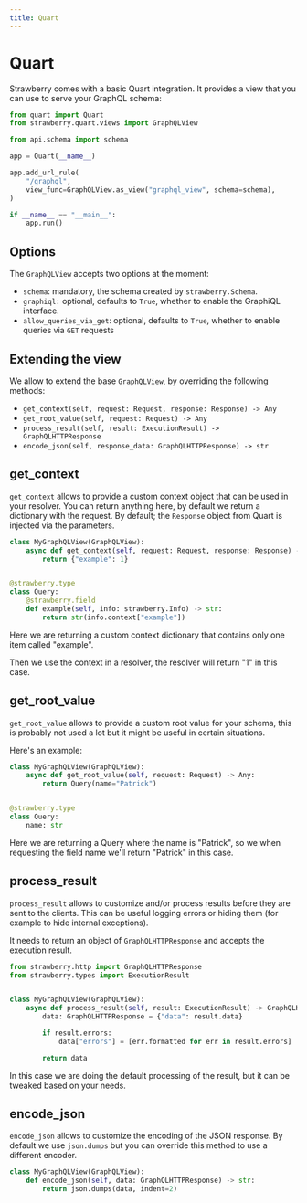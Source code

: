 ```yaml
---
title: Quart
---
```


# Quart

Strawberry comes with a basic Quart integration. It provides a view that you can
use to serve your GraphQL schema:

```python
from quart import Quart
from strawberry.quart.views import GraphQLView

from api.schema import schema

app = Quart(__name__)

app.add_url_rule(
    "/graphql",
    view_func=GraphQLView.as_view("graphql_view", schema=schema),
)

if __name__ == "__main__":
    app.run()
```

## Options

The `GraphQLView` accepts two options at the moment:

- `schema`: mandatory, the schema created by `strawberry.Schema`.
- `graphiql:` optional, defaults to `True`, whether to enable the GraphiQL
  interface.
- `allow_queries_via_get`: optional, defaults to `True`, whether to enable
  queries via `GET` requests

## Extending the view

We allow to extend the base `GraphQLView`, by overriding the following methods:

- `get_context(self, request: Request, response: Response) -> Any`
- `get_root_value(self, request: Request) -> Any`
- `process_result(self, result: ExecutionResult) -> GraphQLHTTPResponse`
- `encode_json(self, response_data: GraphQLHTTPResponse) -> str`

## get_context

`get_context` allows to provide a custom context object that can be used in your
resolver. You can return anything here, by default we return a dictionary with
the request. By default; the `Response` object from Quart is injected via the
parameters.

```python
class MyGraphQLView(GraphQLView):
    async def get_context(self, request: Request, response: Response) -> Any:
        return {"example": 1}


@strawberry.type
class Query:
    @strawberry.field
    def example(self, info: strawberry.Info) -> str:
        return str(info.context["example"])
```

Here we are returning a custom context dictionary that contains only one item
called "example".

Then we use the context in a resolver, the resolver will return "1" in this
case.

## get_root_value

`get_root_value` allows to provide a custom root value for your schema, this is
probably not used a lot but it might be useful in certain situations.

Here's an example:

```python
class MyGraphQLView(GraphQLView):
    async def get_root_value(self, request: Request) -> Any:
        return Query(name="Patrick")


@strawberry.type
class Query:
    name: str
```

Here we are returning a Query where the name is "Patrick", so we when requesting
the field name we'll return "Patrick" in this case.

## process_result

`process_result` allows to customize and/or process results before they are sent
to the clients. This can be useful logging errors or hiding them (for example to
hide internal exceptions).

It needs to return an object of `GraphQLHTTPResponse` and accepts the execution
result.

```python
from strawberry.http import GraphQLHTTPResponse
from strawberry.types import ExecutionResult


class MyGraphQLView(GraphQLView):
    async def process_result(self, result: ExecutionResult) -> GraphQLHTTPResponse:
        data: GraphQLHTTPResponse = {"data": result.data}

        if result.errors:
            data["errors"] = [err.formatted for err in result.errors]

        return data
```

In this case we are doing the default processing of the result, but it can be
tweaked based on your needs.

## encode_json

`encode_json` allows to customize the encoding of the JSON response. By default
we use `json.dumps` but you can override this method to use a different encoder.

```python
class MyGraphQLView(GraphQLView):
    def encode_json(self, data: GraphQLHTTPResponse) -> str:
        return json.dumps(data, indent=2)
```
